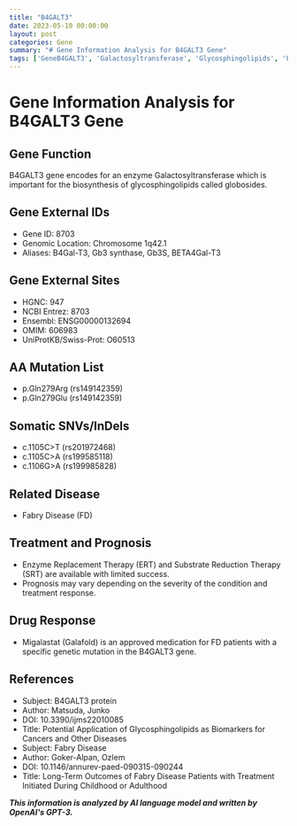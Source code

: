 ```yaml
---
title: "B4GALT3"
date: 2023-05-10 00:00:00
layout: post
categories: Gene
summary: "# Gene Information Analysis for B4GALT3 Gene"
tags: ['GeneB4GALT3', 'Galactosyltransferase', 'Glycosphingolipids', 'FabryDisease', 'EnzymeReplacementTherapy', 'Migalastat', 'Biomarkers', 'TreatmentOutcomes']
---
```


# Gene Information Analysis for B4GALT3 Gene

## Gene Function
B4GALT3 gene encodes for an enzyme Galactosyltransferase which is important for the biosynthesis of glycosphingolipids called globosides.

## Gene External IDs
- Gene ID: 8703
- Genomic Location: Chromosome 1q42.1
- Aliases: B4Gal-T3, Gb3 synthase, Gb3S, BETA4Gal-T3

## Gene External Sites
- HGNC: 947
- NCBI Entrez: 8703
- Ensembl: ENSG00000132694
- OMIM: 606983
- UniProtKB/Swiss-Prot: O60513

## AA Mutation List
- p.Gln279Arg (rs149142359)
- p.Gln279Glu (rs149142359) 

## Somatic SNVs/InDels
- c.1105C>T (rs201972468)
- c.1105C>A (rs199585118)
- c.1106G>A (rs199985828)

## Related Disease
- Fabry Disease (FD)

## Treatment and Prognosis
- Enzyme Replacement Therapy (ERT) and Substrate Reduction Therapy (SRT) are available with limited success.
- Prognosis may vary depending on the severity of the condition and treatment response.

## Drug Response
- Migalastat (Galafold) is an approved medication for FD patients with a specific genetic mutation in the B4GALT3 gene.

## References
- Subject: B4GALT3 protein
- Author: Matsuda, Junko
- DOI: 10.3390/ijms22010085
- Title: Potential Application of Glycosphingolipids as Biomarkers for Cancers and Other Diseases
- Subject: Fabry Disease
- Author: Goker-Alpan, Ozlem
- DOI: 10.1146/annurev-paed-090315-090244
- Title: Long-Term Outcomes of Fabry Disease Patients with Treatment Initiated During Childhood or Adulthood

**_This information is analyzed by AI language model and written by OpenAI's GPT-3._**
